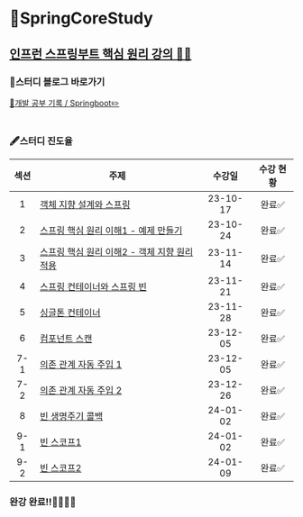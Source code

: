 # 🌱SpringCoreStudy
[인프런 스프링부트 핵심 원리 강의 🧑‍🏫](https://www.inflearn.com/course/%EC%8A%A4%ED%94%84%EB%A7%81-%ED%95%B5%EC%8B%AC-%EC%9B%90%EB%A6%AC-%EA%B8%B0%EB%B3%B8%ED%8E%B8/dashboard)
-----------------
### 📒스터디 블로그 바로가기
[🔗개발 공부 기록 / Springboot✏️](https://yuejeong.tistory.com/category/Study/SpringBoot)
<br></br> 

### 🖋️스터디 진도율

| 섹션 | 주제 | 수강일 | 수강 현황 |
|:-------:|--------------|:------:|:---:|
| 1 | [객체 지향 설계와 스프링](https://yuejeong.tistory.com/28) | 23-10-17 | 완료✅ | 
| 2 | [스프링 핵심 원리 이해1 - 예제 만들기](https://yuejeong.tistory.com/29) | 23-10-24 | 완료✅ |
| 3 | [스프링 핵심 원리 이해2 - 객체 지향 원리 적용](https://yuejeong.tistory.com/32)| 23-11-14 | 완료✅ |
| 4 | [스프링 컨테이너와 스프링 빈](https://yuejeong.tistory.com/41) | 23-11-21 | 완료✅ |
| 5 | [싱글톤 컨테이너](https://yuejeong.tistory.com/44) | 23-11-28 | 완료✅ |
| 6 | [컴포넌트 스캔](https://yuejeong.tistory.com/50) | 23-12-05 | 완료✅ |
| 7-1 | [의존 관계 자동 주입 1](https://yuejeong.tistory.com/51) | 23-12-05 | 완료✅ |
| 7-2 | [의존 관계 자동 주입 2](https://yuejeong.tistory.com/59) | 23-12-26 | 완료✅ |
| 8 | [빈 생명주기 콜백](https://yuejeong.tistory.com/60) | 24-01-02| 완료✅|
| 9-1 | [빈 스코프1](https://yuejeong.tistory.com/61) | 24-01-02 | 완료✅|
| 9-2 | [빈 스코프2](https://yuejeong.tistory.com/62)|24-01-09| 완료✅|

### 완강 완료!!🌟😎🥳🍾
